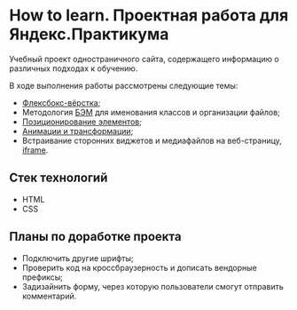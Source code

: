 # How to learn. Проектная работа для Яндекс.Практикума

Учебный проект одностраничного сайта, содержащего информацию о различных подходах к обучению.

В ходе выполнения работы рассмотрены следующие темы:

* [Флексбокс-вёрстка](https://www.w3.org/TR/css-flexbox-1/);
* Методология [БЭМ](https://ru.bem.info/methodology/key-concepts/) для именования классов и организации файлов;
* [Позиционирование элементов](https://www.w3.org/TR/css-position/);
* [Анимации и трансформации](https://developer.mozilla.org/ru/docs/web/css/css_animations/using_css_animations);
* Встраивание сторонних виджетов и медиафайлов на веб-страницу, [iframe](https://html.spec.whatwg.org/multipage/iframe-embed-object.html#the-iframe-element).

## Стек технологий

* HTML
* CSS

## Планы по доработке проекта

* Подключить другие шрифты;
* Проверить код на кроссбраузерность и дописать вендорные префиксы;
* Задизайнить форму, через которую пользователи смогут отправить комментарий.
